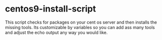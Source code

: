 # centos9-install-script
This script checks for packages on your cent os server and then installs the missing tools. Its customizable by variables so you can add ass many tools and adjust the echo output any way you would like. 
